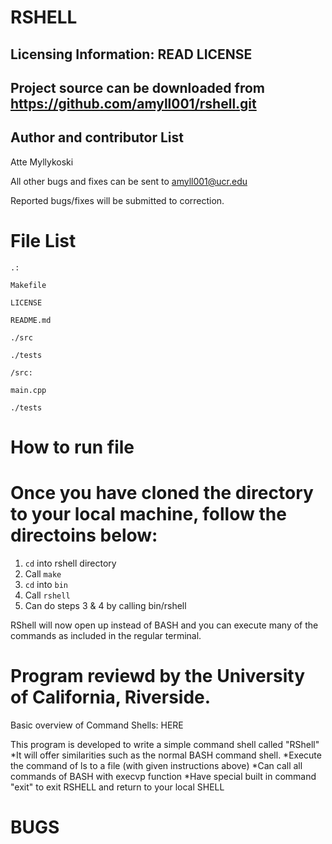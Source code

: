 RSHELL
===

Licensing Information: READ LICENSE
---
Project source can be downloaded from https://github.com/amyll001/rshell.git
----

Author and contributor List
----
Atte Myllykoski

All other bugs and fixes can be sent to amyll001@ucr.edu

Reported bugs/fixes will be submitted to correction.

File List
====

```
.:

Makefile

LICENSE

README.md

./src

./tests
```
```
/src:

main.cpp
```
```
./tests
```
How to run file
====
Once you have cloned the directory to your local machine, 
follow the directoins below:
====
1. `cd` into rshell directory
2. Call `make`
3. `cd` into `bin`
4. Call `rshell`
5. Can do steps 3 & 4 by calling bin/rshell

RShell will now open up instead of BASH and you can execute many of
the commands as included in the regular terminal.

Program reviewd by the University of California, Riverside.
====
Basic overview of Command Shells: HERE

This program is developed to write a simple command shell called "RShell"
*It will offer similarities such as the normal BASH command shell.
*Execute the command of ls to a file (with given instructions above)
*Can call all commands of BASH with execvp function
*Have special built in command "exit" to exit RSHELL and return to your local SHELL

BUGS
====
